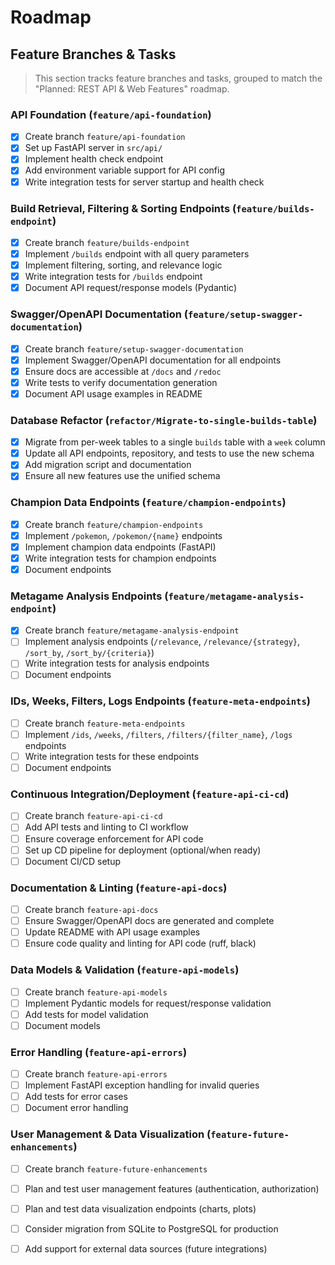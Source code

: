 # Roadmap

## Feature Branches & Tasks

> This section tracks feature branches and tasks, grouped to match the "Planned: REST API & Web Features" roadmap.

### API Foundation (`feature/api-foundation`)
- [x] Create branch `feature/api-foundation`
- [x] Set up FastAPI server in `src/api/`
- [x] Implement health check endpoint
- [x] Add environment variable support for API config
- [x] Write integration tests for server startup and health check

### Build Retrieval, Filtering & Sorting Endpoints (`feature/builds-endpoint`)
- [x] Create branch `feature/builds-endpoint`
- [x] Implement `/builds` endpoint with all query parameters
- [x] Implement filtering, sorting, and relevance logic
- [x] Write integration tests for `/builds` endpoint
- [x] Document API request/response models (Pydantic)

### Swagger/OpenAPI Documentation (`feature/setup-swagger-documentation`)
- [x] Create branch `feature/setup-swagger-documentation`
- [x] Implement Swagger/OpenAPI documentation for all endpoints
- [x] Ensure docs are accessible at `/docs` and `/redoc`
- [x] Write tests to verify documentation generation
- [x] Document API usage examples in README

### Database Refactor (`refactor/Migrate-to-single-builds-table`)
- [x] Migrate from per-week tables to a single `builds` table with a `week` column
- [x] Update all API endpoints, repository, and tests to use the new schema
- [x] Add migration script and documentation
- [x] Ensure all new features use the unified schema

### Champion Data Endpoints (`feature/champion-endpoints`)
- [x] Create branch `feature/champion-endpoints`
- [x] Implement `/pokemon`, `/pokemon/{name}` endpoints
- [x] Implement champion data endpoints (FastAPI)
- [x] Write integration tests for champion endpoints
- [x] Document endpoints

### Metagame Analysis Endpoints (`feature/metagame-analysis-endpoint`)
- [x] Create branch `feature/metagame-analysis-endpoint`
- [ ] Implement analysis endpoints (`/relevance`, `/relevance/{strategy}`, `/sort_by`, `/sort_by/{criteria}`)
- [ ] Write integration tests for analysis endpoints
- [ ] Document endpoints

### IDs, Weeks, Filters, Logs Endpoints (`feature-meta-endpoints`)
- [ ] Create branch `feature-meta-endpoints`
- [ ] Implement `/ids`, `/weeks`, `/filters`, `/filters/{filter_name}`, `/logs` endpoints
- [ ] Write integration tests for these endpoints
- [ ] Document endpoints

### Continuous Integration/Deployment (`feature-api-ci-cd`)
- [ ] Create branch `feature-api-ci-cd`
- [ ] Add API tests and linting to CI workflow
- [ ] Ensure coverage enforcement for API code
- [ ] Set up CD pipeline for deployment (optional/when ready)
- [ ] Document CI/CD setup

### Documentation & Linting (`feature-api-docs`)
- [ ] Create branch `feature-api-docs`
- [ ] Ensure Swagger/OpenAPI docs are generated and complete
- [ ] Update README with API usage examples
- [ ] Ensure code quality and linting for API code (ruff, black)

### Data Models & Validation (`feature-api-models`)
- [ ] Create branch `feature-api-models`
- [ ] Implement Pydantic models for request/response validation
- [ ] Add tests for model validation
- [ ] Document models

### Error Handling (`feature-api-errors`)
- [ ] Create branch `feature-api-errors`
- [ ] Implement FastAPI exception handling for invalid queries
- [ ] Add tests for error cases
- [ ] Document error handling

### User Management & Data Visualization (`feature-future-enhancements`)
- [ ] Create branch `feature-future-enhancements`
- [ ] Plan and test user management features (authentication, authorization)
- [ ] Plan and test data visualization endpoints (charts, plots)
- [ ] Consider migration from SQLite to PostgreSQL for production
- [ ] Add support for external data sources (future integrations)

